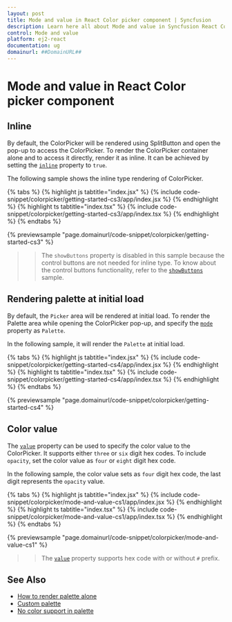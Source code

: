 ```yaml
---
layout: post
title: Mode and value in React Color picker component | Syncfusion
description: Learn here all about Mode and value in Syncfusion React Color picker component of Syncfusion Essential JS 2 and more.
control: Mode and value 
platform: ej2-react
documentation: ug
domainurl: ##DomainURL##
---
```


# Mode and value in React Color picker component

## Inline

By default, the ColorPicker will be rendered using SplitButton and open the pop-up to access the ColorPicker. To render the ColorPicker container alone and to access it directly, render it as inline. It can be achieved by setting the [`inline`](https://ej2.syncfusion.com/react/documentation/api/color-picker#inline) property to `true`.

The following sample shows the inline type rendering of ColorPicker.

{% tabs %}
{% highlight js tabtitle="index.jsx" %}
{% include code-snippet/colorpicker/getting-started-cs3/app/index.jsx %}
{% endhighlight %}
{% highlight ts tabtitle="index.tsx" %}
{% include code-snippet/colorpicker/getting-started-cs3/app/index.tsx %}
{% endhighlight %}
{% endtabs %}

 {% previewsample "page.domainurl/code-snippet/colorpicker/getting-started-cs3" %}

>> The `showButtons` property is disabled in this sample because the control buttons are not needed for inline type. To know about the control buttons functionality, refer to the [`showButtons`](./how-to/hide-control-buttons) sample.

## Rendering palette at initial load

By default, the `Picker` area will be rendered at initial load. To render the Palette area while opening the ColorPicker pop-up, and specify the [`mode`](https://ej2.syncfusion.com/react/documentation/api/color-picker#mode) property as `Palette`.

In the following sample, it will render the `Palette` at initial load.

{% tabs %}
{% highlight js tabtitle="index.jsx" %}
{% include code-snippet/colorpicker/getting-started-cs4/app/index.jsx %}
{% endhighlight %}
{% highlight ts tabtitle="index.tsx" %}
{% include code-snippet/colorpicker/getting-started-cs4/app/index.tsx %}
{% endhighlight %}
{% endtabs %}

 {% previewsample "page.domainurl/code-snippet/colorpicker/getting-started-cs4" %}

## Color value

The [`value`](https://ej2.syncfusion.com/react/documentation/api/color-picker#value) property can be used to specify the color value to the ColorPicker. It supports either `three` or `six` digit hex codes. To include `opacity`, set the color value as `four` or `eight` digit hex code.

In the following sample, the color value sets as `four` digit hex code, the last digit represents the `opacity` value.

{% tabs %}
{% highlight js tabtitle="index.jsx" %}
{% include code-snippet/colorpicker/mode-and-value-cs1/app/index.jsx %}
{% endhighlight %}
{% highlight ts tabtitle="index.tsx" %}
{% include code-snippet/colorpicker/mode-and-value-cs1/app/index.tsx %}
{% endhighlight %}
{% endtabs %}

 {% previewsample "page.domainurl/code-snippet/colorpicker/mode-and-value-cs1" %}

>> The [`value`](https://ej2.syncfusion.com/react/documentation/api/color-picker#value) property supports hex code with or without `#` prefix.

## See Also

* [How to render palette alone](./how-to/render-palette-alone)
* [Custom palette](./how-to/customize-colorpicker#custom-palette)
* [No color support in palette](./how-to/handle-no-color-support)
